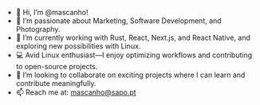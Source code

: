 - 👋 Hi, I’m @mascanho!
- 👀 I’m passionate about Marketing, Software Development, and Photography.
- 🌱 I’m currently working with Rust, React, Next.js, and React Native, and exploring new possibilities with Linux.
- 💻 Avid Linux enthusiast—I enjoy optimizing workflows and contributing to open-source projects.
- 💞️ I’m looking to collaborate on exciting projects where I can learn and contribute meaningfully.
- 📫 Reach me at: mascanho@sapo.pt

<!---
mascanho/mascanho is a ✨ special ✨ repository because its `README.md` (this file) appears on your GitHub profile.
You can click the Preview link to take a look at your changes.
--->
